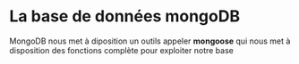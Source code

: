 # La base de données mongoDB
MongoDB nous met à diposition
un outils appeler **mongoose** 
qui nous met à disposition des fonctions complète pour exploiter notre base

